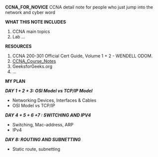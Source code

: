 **CCNA_FOR_NOVICE**
CCNA detail note for people who just jump into the network and cyber word

**WHAT THIS NOTE INCLUDES**
1. CCNA main topics
2. Lab
...

**RESOURCES**
1. CCNA 200-301 Official Cert Guide, Volume 1 + 2 -  WENDELL ODOM. 
2. [CCNA_Course_Notes](https://github.com/psaumur/CCNA_Course_Notes)
3. GeeksforGeeks.org
4. ...

**MY PLAN**

_**DAY 1 + 2 + 3: OSI Model vs TCP/IP Model**_
- Networking Devices, Interfaces & Cables
- OSI Model vs TCP/IP

_**DAY 4 + 5 + 6 +7 : SWITCHING AND IPV4**_
- Switching, Mac-address, ARP
- IPv4

_**DAY 8: ROUTING AND SUBNETTING**_
- Static route, subnetting
